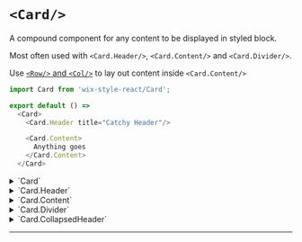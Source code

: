 # `<Card/>`

A compound component for any content to be displayed in styled block.

Most often used with `<Card.Header/>`, `<Card.Content/>` and `<Card.Divider/>`.

Use [`<Row/>` and `<Col/>`](https://wix-wix-style-react.surge.sh/?selectedKind=Common&selectedStory=Grid&full=0&addons=0&stories=1&panelRight=0) to lay out content inside `<Card.Content/>`


```js
import Card from 'wix-style-react/Card';

export default () =>
  <Card>
    <Card.Header title="Catchy Header"/>

    <Card.Content>
      Anything goes
    </Card.Content>
  </Card>
```

<details>
  <summary>`Card`</summary>

  | propName          | propType | defaultValue | isRequired | description                                                                |
  | ---               | ---      | ---          | ---        | ---                                                                        |
  | children          | node     | -            | -          | any nodes to render inside card. Ideally should be one of `<Card.Header/>` |
  | stretchVertically | bool     | false        | -          | Should this Card stretch vertically inside the container                   |
</details>

<details>
  <summary>`Card.Header`</summary>

  | propName       | propType | defaultValue | isRequired | description                                             |
  | ---            | ---      | ---          | ---        | ---                                                     |
  | title          | string   | -            | +          | The title of the card                                   |
  | subtitle       | string   | -            | -          | The subtitle of the card                                |
  | suffix         | node     | -            | -          | A component to be displayed on the right side of header |
  | withoutDivider | bool     | false        | -          | Whether to show divider or not                          |
</details>

<details>
  <summary>`Card.Content`</summary>

  | propName | propType | defaultValue | isRequired | description             |
  | ---      | ---      | ---          | ---        | ---                     |
  | children | node     | -            | -          | Any node to be rendered |
</details>

<details>
  <summary>`Card.Divider`</summary>

  Can be used in between `Card.Content`s for visual separation. Accepts no props
</details>


<details>
  <summary>`Card.CollapsedHeader`</summary>

  | propName                | propType            | defaultValue | isRequired | description                             |
  | ---                     | ---                 | ---          | ---        | ---                                     |
  | title                   | string              | -            | +          | The title of the card                   |
  | subtitle                | string              | -            | -          | The subtitle of the card                |
  | toggleSwitch            | 'button' / 'switch' | 'switch'     | -          | The style of the collapsed card toggle  |
  | withoutDivider          | bool                | false        | -          | Whether to show divider or not          |
  | collapsed               | bool                | false        | -          | True when the card should be collapsed  |
  | onCollapsedChange       | func                | -            | -          | Called with collapse status on change   |
  | controlled <sup>*</sup> | bool                | false        | -          | Converts the component to be controlled |

  > * When `controlled` is true, `collapsed` will change only via `collapsed` prop.
</details>

---

